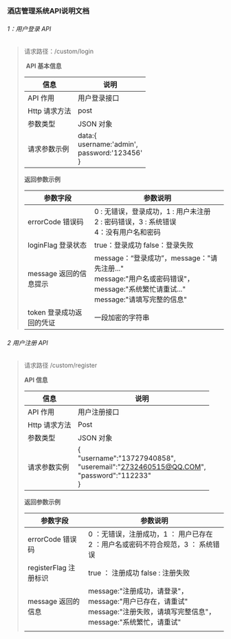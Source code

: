 ### 酒店管理系统API说明文档

###### 1：用户登录 API

> 请求路径：/custom/login
>
> ​	**API 基本信息**
>
> | 信息          | 说明                                                         |
> | ------------- | ------------------------------------------------------------ |
> | API 作用      | 用户登录接口                                                 |
> | Http 请求方法 | post                                                         |
> | 参数类型      | JSON 对象                                                    |
> | 请求参数示例  | data:{ <br>       username:'admin',<br>       password:'123456'<br> } |
>
> **返回参数示例**
>
> | 参数字段                  | 参数说明                                                     |
> | ------------------------- | ------------------------------------------------------------ |
> | errorCode  错误码         | 0 : 无错误，登录成功，1 :  用户未注册 <br>2 : 密码错误，3 : 系统错误<br>4：没有用户名和密码 |
> | loginFlag  登录状态       | true：登录成功  false：登录失败                              |
> | message  返回的信息提示   | message：“登录成功”，message："请先注册..."<br>message:"用户名或密码错误"， message:"系统繁忙请重试..."<br>message:"请填写完整的信息" |
> | token  登录成功返回的凭证 | 一段加密的字符串                                             |
>
> 

###### 2  用户注册 API

> 请求路径  /custom/register
>
> **API 信息**
>
> | 信息          | 说明                                                         |
> | ------------- | ------------------------------------------------------------ |
> | API  作用     | 用户注册接口                                                 |
> | Http 请求方法 | Post                                                         |
> | 参数类型      | JSON 对象                                                    |
> | 请求参数实例  | {<br>      "username":"13727940858",<br/>      "useremail":"2732460515@QQ.COM",<br/>      "password":"112233"<br/>} |
>
> **返回参数示例**
>
> | 参数字段               | 参数说明                                                     |
> | ---------------------- | ------------------------------------------------------------ |
> | errorCode  错误码      | 0 ：无错误，注册成功，1 ： 用户已存在<br/>2 ：用户名或密码不符合规范，3 ： 系统错误 |
> | registerFlag  注册标识 | true ： 注册成功  false :  注册失败                          |
> | message  返回的信息    | message:"注册成功，请登录"，message:"用户已存在，请重试"<br>message:"注册失败，请填写完整信息"，message:"系统繁忙，请重试"<br/> |
> |                        |                                                              |
>
> 

